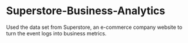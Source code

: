 # Superstore-Business-Analytics
Used the data set from Superstore, an e-commerce company website to turn the event logs into business metrics.
